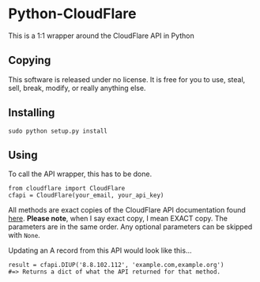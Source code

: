 # Python-CloudFlare
This is a 1:1 wrapper around the CloudFlare API in Python

## Copying
This software is released under no license. It is free for you to use, steal, sell, break, modify, or really anything else.

## Installing

    sudo python setup.py install

## Using
To call the API wrapper, this has to be done.

    from cloudflare import CloudFlare
    cfapi = CloudFlare(your_email, your_api_key)

All methods are exact copies of the CloudFlare API documentation found <a href='//www.cloudflare.com/docs/client-api.html'>here</a>.
**Please note**, when I say exact copy, I mean EXACT copy. The parameters are in the same order. Any optional parameters can be skipped with `None`.

Updating an A record from this API would look like this...

    result = cfapi.DIUP('8.8.102.112', 'example.com,example.org')
    #=> Returns a dict of what the API returned for that method.
